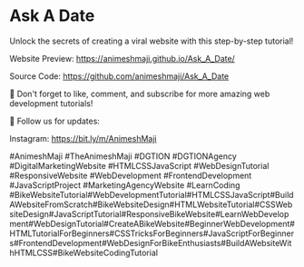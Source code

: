 # Ask A Date
Unlock the secrets of creating a viral website with this step-by-step tutorial!

Website Preview: https://animeshmaji.github.io/Ask_A_Date/

Source Code: https://github.com/animeshmaji/Ask_A_Date

🔔 Don't forget to like, comment, and subscribe for more amazing web development tutorials!

📢 Follow us for updates:

Instagram: https://bit.ly/m/AnimeshMaji

#AnimeshMaji #TheAnimeshMaji #DGTION #DGTIONAgency #DigitalMarketingWebsite #HTMLCSSJavaScript #WebDesignTutorial #ResponsiveWebsite #WebDevelopment #FrontendDevelopment #JavaScriptProject #MarketingAgencyWebsite #LearnCoding #BikeWebsiteTutorial#WebDevelopmentTutorial#HTMLCSSJavaScript#BuildAWebsiteFromScratch#BikeWebsiteDesign#HTMLWebsiteTutorial#CSSWebsiteDesign#JavaScriptTutorial#ResponsiveBikeWebsite#LearnWebDevelopment#WebDesignTutorial#CreateABikeWebsite#BeginnerWebDevelopment#HTMLTutorialForBeginners#CSSTricksForBeginners#JavaScriptForBeginners#FrontendDevelopment#WebDesignForBikeEnthusiasts#BuildAWebsiteWithHTMLCSS#BikeWebsiteCodingTutorial
